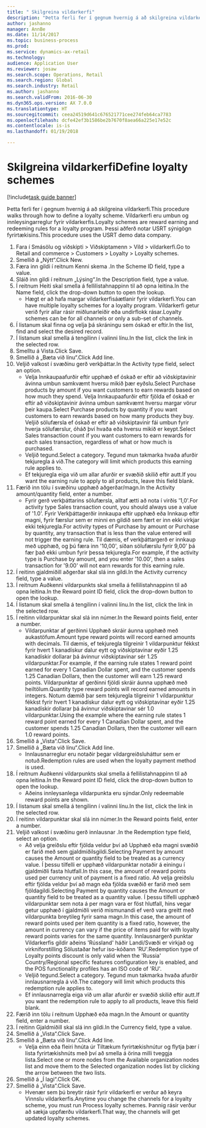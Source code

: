 ```yaml
--- 
title: " Skilgreina vildarkerfi"
description: "Þetta ferli fer í gegnum hvernig á að skilgreina vildarkerfi."
author: jashanno
manager: AnnBe
ms.date: 11/14/2017
ms.topic: business-process
ms.prod: 
ms.service: dynamics-ax-retail
ms.technology: 
audience: Application User
ms.reviewer: josaw
ms.search.scope: Operations, Retail
ms.search.region: Global
ms.search.industry: Retail
ms.author: jashanno
ms.search.validFrom: 2016-06-30
ms.dyn365.ops.version: AX 7.0.0
ms.translationtype: HT
ms.sourcegitcommit: ceea24519d641c676521771cee274feb64ca7783
ms.openlocfilehash: dcfe42ef3b1586be2b7670f8aea66a225e17e52c
ms.contentlocale: is-is
ms.lasthandoff: 01/19/2018

---
```


# <a name="define-loyalty-schemes"></a><span data-ttu-id="7d4c8-103"> Skilgreina vildarkerfi</span><span class="sxs-lookup"><span data-stu-id="7d4c8-103">Define loyalty schemes</span></span>

[!include[task guide banner](../includes/task-guide-banner.md)]

<span data-ttu-id="7d4c8-104">Þetta ferli fer í gegnum hvernig á að skilgreina vildarkerfi.</span><span class="sxs-lookup"><span data-stu-id="7d4c8-104">This procedure walks through how to define a loyalty scheme.</span></span> <span data-ttu-id="7d4c8-105">Vildarkerfi eru umbun og innleysingarreglur fyrir vildarkerfis.</span><span class="sxs-lookup"><span data-stu-id="7d4c8-105">Loyalty schemes are reward earning and redeeming rules for a loyalty program.</span></span> <span data-ttu-id="7d4c8-106">Þessi aðferð notar USRT sýnigögn fyrirtækisins.</span><span class="sxs-lookup"><span data-stu-id="7d4c8-106">This procedure uses the USRT demo data company.</span></span>

1. <span data-ttu-id="7d4c8-107">Fara í Smásölu og viðskipti > Viðskiptamenn > Vild > vildarkerfi.</span><span class="sxs-lookup"><span data-stu-id="7d4c8-107">Go to Retail and commerce > Customers > Loyalty > Loyalty schemes.</span></span>
2. <span data-ttu-id="7d4c8-108">Smellið á „Nýtt“.</span><span class="sxs-lookup"><span data-stu-id="7d4c8-108">Click New.</span></span>
3. <span data-ttu-id="7d4c8-109">Færa inn gildi í reitnum Kenni skema .</span><span class="sxs-lookup"><span data-stu-id="7d4c8-109">In the Scheme ID field, type a value.</span></span>
4. <span data-ttu-id="7d4c8-110">Sláið inn gildi í reitnum „Lýsing“.</span><span class="sxs-lookup"><span data-stu-id="7d4c8-110">In the Description field, type a value.</span></span>
5. <span data-ttu-id="7d4c8-111">Í reitnum Heiti skal smella á fellilistahnappinn til að opna leitina.</span><span class="sxs-lookup"><span data-stu-id="7d4c8-111">In the Name field, click the drop-down button to open the lookup.</span></span>
    * <span data-ttu-id="7d4c8-112">Hægt er að hafa margar vildarkerfisáætlanir fyrir vildarkerfi.</span><span class="sxs-lookup"><span data-stu-id="7d4c8-112">You can have multiple loyalty schemes for a loyalty program.</span></span> <span data-ttu-id="7d4c8-113">Vildarkerfi getur verið fyrir allar rásir miðlunarleiðir eða undirflokk rásar.</span><span class="sxs-lookup"><span data-stu-id="7d4c8-113">Loyalty schemes can be for all channels or only a sub-set of channels.</span></span>  
6. <span data-ttu-id="7d4c8-114">Í listanum skal finna og velja þá skráningu sem óskað er eftir.</span><span class="sxs-lookup"><span data-stu-id="7d4c8-114">In the list, find and select the desired record.</span></span>
7. <span data-ttu-id="7d4c8-115">Í listanum skal smella á tengilinn í valinni línu.</span><span class="sxs-lookup"><span data-stu-id="7d4c8-115">In the list, click the link in the selected row.</span></span>
8. <span data-ttu-id="7d4c8-116">Smelltu á Vista.</span><span class="sxs-lookup"><span data-stu-id="7d4c8-116">Click Save.</span></span>
9. <span data-ttu-id="7d4c8-117">Smellið á „Bæta við línu“.</span><span class="sxs-lookup"><span data-stu-id="7d4c8-117">Click Add line.</span></span>
10. <span data-ttu-id="7d4c8-118">Veljið valkost í svæðinu gerð verkþáttar.</span><span class="sxs-lookup"><span data-stu-id="7d4c8-118">In the Activity type field, select an option.</span></span>
    * <span data-ttu-id="7d4c8-119">Velja Innkaupaafurðir eftir upphæð ef óskað er eftir að viðskiptavinir ávinna umbun samkvæmt hversu mikið þær eyðslu.</span><span class="sxs-lookup"><span data-stu-id="7d4c8-119">Select Purchase products by amount if you want customers to earn rewards based on how much they spend.</span></span> <span data-ttu-id="7d4c8-120">Velja Innkaupaafurðir eftir fjölda ef óskað er eftir að viðskiptavinir ávinna umbun samkvæmt hversu margar vörur þeir kaupa.</span><span class="sxs-lookup"><span data-stu-id="7d4c8-120">Select Purchase products by quantity if you want customers to earn rewards based on how many products they buy.</span></span>  <span data-ttu-id="7d4c8-121">Veljið sölufærsla ef óskað er eftir að viðskiptavinir fái umbun fyrir hverja sölufærslur, óháð því hvaða eða hversu mikið er keypt.</span><span class="sxs-lookup"><span data-stu-id="7d4c8-121">Select Sales transaction count if you want customers to earn rewards for each sales transaction, regardless of what or how much is purchased.</span></span>  
    * <span data-ttu-id="7d4c8-122">Veljið tegund.</span><span class="sxs-lookup"><span data-stu-id="7d4c8-122">Select a category.</span></span> <span data-ttu-id="7d4c8-123">Tegund mun takmarka hvaða afurðir tekjuregla á við.</span><span class="sxs-lookup"><span data-stu-id="7d4c8-123">The category will limit which products this earning rule applies to.</span></span>  
    * <span data-ttu-id="7d4c8-124">Ef tekjuregla eiga við um allar afurðir er svæðið skilið eftir autt.</span><span class="sxs-lookup"><span data-stu-id="7d4c8-124">If you want the earning rule to apply to all products, leave this field blank.</span></span>  
11. <span data-ttu-id="7d4c8-125">Færið inn tölu í svæðinu upphæð aðgerðar/magn.</span><span class="sxs-lookup"><span data-stu-id="7d4c8-125">In the Activity amount/quantity field, enter a number.</span></span>
    *  <span data-ttu-id="7d4c8-126">Fyrir gerð verkþáttarins sölufærsla, alltaf ætti að nota í virðis '1,0'.</span><span class="sxs-lookup"><span data-stu-id="7d4c8-126">For activity type Sales transaction count, you should always use a value of '1.0'.</span></span> <span data-ttu-id="7d4c8-127">Fyrir Verkþáttagerðir innkaupa eftir upphæð eða Innkaup eftir magni, fyrir færslur sem er minni en gildið sem fært er inn ekki virkjar ekki tekjuregla.</span><span class="sxs-lookup"><span data-stu-id="7d4c8-127">For activity types of Purchase by amount or Purchase by quantity, any transaction that is less than the value entered will not trigger the earning rule.</span></span> <span data-ttu-id="7d4c8-128">Til dæmis, ef verkþáttargerð er innkaup með upphæð, og þú færa inn '10,00', síðan sölufærslu fyrir 9,00' þá fær það ekki umbun fyrir þessa tekjuregla.</span><span class="sxs-lookup"><span data-stu-id="7d4c8-128">For example, if the activity type is Purchase by amount, and you enter '10.00', then a sales transaction for '9.00' will not earn rewards for this earning rule.</span></span>  
12. <span data-ttu-id="7d4c8-129">Í reitinn gjaldmiðill aðgerðar skal slá inn gildi.</span><span class="sxs-lookup"><span data-stu-id="7d4c8-129">In the Activity currency field, type a value.</span></span>
13. <span data-ttu-id="7d4c8-130">Í reitnum Auðkenni vildarpunkts skal smella á fellilistahnappinn til að opna leitina.</span><span class="sxs-lookup"><span data-stu-id="7d4c8-130">In the Reward point ID field, click the drop-down button to open the lookup.</span></span>
14. <span data-ttu-id="7d4c8-131">Í listanum skal smella á tengilinn í valinni línu.</span><span class="sxs-lookup"><span data-stu-id="7d4c8-131">In the list, click the link in the selected row.</span></span>
15. <span data-ttu-id="7d4c8-132">Í reitinn vildarpunktar skal slá inn númer.</span><span class="sxs-lookup"><span data-stu-id="7d4c8-132">In the Reward points field, enter a number.</span></span>
    * <span data-ttu-id="7d4c8-133">Vildarpunktar af gerðinni Upphæð skráir áunna upphæð með aukastöfum.</span><span class="sxs-lookup"><span data-stu-id="7d4c8-133">Amount type reward points will record earned amounts with decimals.</span></span> <span data-ttu-id="7d4c8-134">Til dæmis, ef tekjuregla tilgreinir 1 vildarpunktur fékkst fyrir hvert 1 kanadískur dalur eytt og viðskiptavinar eyðir 1.25 kanadískir dollarar þá ávinnur viðskiptavinar sér 1.25 vildarpunktar.</span><span class="sxs-lookup"><span data-stu-id="7d4c8-134">For example, if the earning rule states 1 reward point earned for every 1 Canadian Dollar spent, and the customer spends 1.25 Canadian Dollars, then the customer will earn 1.25 reward points.</span></span> <span data-ttu-id="7d4c8-135">Vildarpunktar af gerðinni fjöldi skráir áunna upphæð með heiltölum.</span><span class="sxs-lookup"><span data-stu-id="7d4c8-135">Quantity type reward points will record earned amounts in integers.</span></span> <span data-ttu-id="7d4c8-136">Notum dæmið þar sem tekjuregla tilgreinir 1 vildarpunktur fékkst fyrir hvert 1 kanadískur dalur eytt og viðskiptavinar eyðir 1.25 kanadískir dollarar þá ávinnur viðskiptavinar sér 1.0 vildarpunktar.</span><span class="sxs-lookup"><span data-stu-id="7d4c8-136">Using the example where the earning rule states 1 reward point earned for every 1 Canadian Dollar spent, and the customer spends 1.25 Canadian Dollars, then the customer will earn 1.0 reward points.</span></span>  
16. <span data-ttu-id="7d4c8-137">Smellið á „Vista“.</span><span class="sxs-lookup"><span data-stu-id="7d4c8-137">Click Save.</span></span>
17. <span data-ttu-id="7d4c8-138">Smellið á „Bæta við línu“.</span><span class="sxs-lookup"><span data-stu-id="7d4c8-138">Click Add line.</span></span>
    * <span data-ttu-id="7d4c8-139">Innlausnarreglur eru notaðir þegar vildargreiðsluháttur sem er notuð.</span><span class="sxs-lookup"><span data-stu-id="7d4c8-139">Redemption rules are used when the loyalty payment method is used.</span></span>  
18. <span data-ttu-id="7d4c8-140">Í reitnum Auðkenni vildarpunkts skal smella á fellilistahnappinn til að opna leitina.</span><span class="sxs-lookup"><span data-stu-id="7d4c8-140">In the Reward point ID field, click the drop-down button to open the lookup.</span></span>
    * <span data-ttu-id="7d4c8-141">Aðeins innleysanlega vildarpunkta eru sýndar.</span><span class="sxs-lookup"><span data-stu-id="7d4c8-141">Only redeemable reward points are shown.</span></span>  
19. <span data-ttu-id="7d4c8-142">Í listanum skal smella á tengilinn í valinni línu.</span><span class="sxs-lookup"><span data-stu-id="7d4c8-142">In the list, click the link in the selected row.</span></span>
20. <span data-ttu-id="7d4c8-143">Í reitinn vildarpunktar skal slá inn númer.</span><span class="sxs-lookup"><span data-stu-id="7d4c8-143">In the Reward points field, enter a number.</span></span>
21. <span data-ttu-id="7d4c8-144">Veljið valkost í svæðinu gerð innlausnar .</span><span class="sxs-lookup"><span data-stu-id="7d4c8-144">In the Redemption type field, select an option.</span></span>
    * <span data-ttu-id="7d4c8-145">Að velja greiðslu eftir fjölda veldur því að Upphæð eða magni svæðið er farið með sem gjaldmiðilsgildi.</span><span class="sxs-lookup"><span data-stu-id="7d4c8-145">Selecting Payment by amount causes the Amount or quantity field to be treated as a currency value.</span></span> <span data-ttu-id="7d4c8-146">Í þessu tilfelli er upphæð vildarpunktar notaðir á einingu í gjaldmiðli fasta hlutfall.</span><span class="sxs-lookup"><span data-stu-id="7d4c8-146">In this case, the amount of reward points used per currency unit of payment is a fixed ratio.</span></span> <span data-ttu-id="7d4c8-147">Að velja greiðslu eftir fjölda veldur því að magn eða fjölda svæðið er farið með sem fjöldagildi.</span><span class="sxs-lookup"><span data-stu-id="7d4c8-147">Selecting Payment by quantity causes the Amount or quantity field to be treated as a quantity value.</span></span> <span data-ttu-id="7d4c8-148">Í þessu tilfelli upphæð vildarpunktar sem nota á per magn vara er föst hlutfall, hins vegar getur upphæð í gjaldmiðli verið mismunandi ef verð vara greitt með vildarpunkta breytileg fyrir sama magn.</span><span class="sxs-lookup"><span data-stu-id="7d4c8-148">In this case, the amount of reward points used per item quantity is a fixed ratio, however, the amount in currency can vary if the price of items paid for with loyalty reward points varies for the same quantity.</span></span> <span data-ttu-id="7d4c8-149">Innlausnargerð punktar Vildarkerfis gildir aðeins 'Rússland' háðir Landi/Svæði er virkjað og virkniforstilling Sölustaðar hefur iso-kóðann 'RU'.</span><span class="sxs-lookup"><span data-stu-id="7d4c8-149">Redemption type of Loyalty points discount is only valid when the 'Russia' Country/Regional specific features configuration key is enabled, and the POS functionality profiles has an ISO code of 'RU'.</span></span>  
    * <span data-ttu-id="7d4c8-150">Veljið tegund.</span><span class="sxs-lookup"><span data-stu-id="7d4c8-150">Select a category.</span></span> <span data-ttu-id="7d4c8-151">Tegund mun takmarka hvaða afurðir innlausnarregla á við.</span><span class="sxs-lookup"><span data-stu-id="7d4c8-151">The category will limit which products this redemption rule applies to.</span></span>  
    * <span data-ttu-id="7d4c8-152">Ef innlausnarregla eiga við um allar afurðir er svæðið skilið eftir autt.</span><span class="sxs-lookup"><span data-stu-id="7d4c8-152">If you want the redemption rule to apply to all products, leave this field blank.</span></span>  
22. <span data-ttu-id="7d4c8-153">Færið inn tölu í reitnum Upphæð eða magn.</span><span class="sxs-lookup"><span data-stu-id="7d4c8-153">In the Amount or quantity field, enter a number.</span></span>
23. <span data-ttu-id="7d4c8-154">Í reitinn Gjaldmiðill skal slá inn gildi.</span><span class="sxs-lookup"><span data-stu-id="7d4c8-154">In the Currency field, type a value.</span></span>
24. <span data-ttu-id="7d4c8-155">Smellið á „Vista“.</span><span class="sxs-lookup"><span data-stu-id="7d4c8-155">Click Save.</span></span>
25. <span data-ttu-id="7d4c8-156">Smellið á „Bæta við línu“.</span><span class="sxs-lookup"><span data-stu-id="7d4c8-156">Click Add line.</span></span>
    * <span data-ttu-id="7d4c8-157">Velja einn eða fleiri hnúta úr Tiltækum fyrirtækishnútur og flytja þær í lista fyrirtækishnúts með því að smella á örina milli tveggja lista.</span><span class="sxs-lookup"><span data-stu-id="7d4c8-157">Select one or more nodes from the Available organization nodes list and move them to the Selected organization nodes list by clicking the arrow between the two lists.</span></span>  
26. <span data-ttu-id="7d4c8-158">Smellið á „Í lagi“.</span><span class="sxs-lookup"><span data-stu-id="7d4c8-158">Click OK.</span></span>
27. <span data-ttu-id="7d4c8-159">Smellið á „Vista“.</span><span class="sxs-lookup"><span data-stu-id="7d4c8-159">Click Save.</span></span>
    * <span data-ttu-id="7d4c8-160">Hvenær sem þú breytir rásir fyrir vildarkerfi er verður að keyra Vinnslu vildarkerfis.</span><span class="sxs-lookup"><span data-stu-id="7d4c8-160">Anytime you change the channels for a loyalty scheme, you must run Process loyalty schemes.</span></span> <span data-ttu-id="7d4c8-161">Þannig rásir verður að sækja uppfærðu vildarkerfi.</span><span class="sxs-lookup"><span data-stu-id="7d4c8-161">That way, the channels will get updated loyalty schemes.</span></span>  


